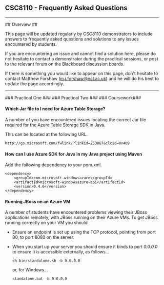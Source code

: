 ## CSC8110 - Frequently Asked Questions #

---

<a name="Overview" />
## Overview ##

This page will be updated regularly by CSC8110 demonstrators to include answers to frequently asked questions and solutions to any issues encountered by students.

If you are encountering an issue and cannot find a solution here, please do not hesitate to contact a demonstrator during the practical sessions, or post to the relevant forum on the Blackboard discussion boards.

If there is something you would like to appear on this page, don't hesitate to contact Matthew Forshaw (m.j.forshaw@ncl.ac.uk) and he will do his best to update the page accordingly.

---

<a name="PracticalOne" />
### Practical One ###

<a name="PracticalTwo" />
### Practical Two ###

<a name="Coursework" />
### Coursework###

#### Which Jar file to I need for Azure Table Storage? ####
A number of you have encountered issues locating the correct Jar file required for the Azure Table Storage SDK in Java.

This can be located at the following URL.

    http://go.microsoft.com/fwlink/?linkid=253887&clcid=0x409
    
#### How can I use Azure SDK for Java in my Java project using Maven ####

Add the following dependency to your pom.xml.

    <dependency>
        <groupId>com.microsoft.windowsazure</groupId>
        <artifactId>microsoft-windowsazure-api</artifactId>
        <version>0.4.6</version>
    </dependency>

#### Running JBoss on an Azure VM ####
A number of students have encountered problems viewing their JBoss applications remotely, with JBoss running on their Azure VMs. To get JBoss running correctly on your VM you should

- Ensure an endpoint is set up using the TCP protocol, pointing from port 80, to port 8080 on the server.
- When you start up your server you should ensure it binds to port *0.0.0.0* to ensure it is accessible externally, as follows...

    ````Linux
    sh bin/standalone.sh -b 0.0.0.0
    ````
    
  or, for Windows...

    ````Linux
    standalone.bat -b 0.0.0.0
    ````
